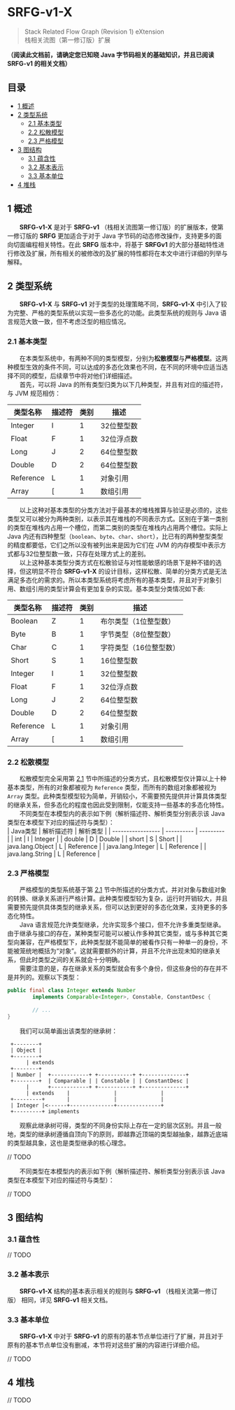 # SRFG-v1-X
> Stack Related Flow Graph (Revision 1) eXtension  
> 栈相关流图（第一修订版）扩展  

**（阅读此文档前，请确定您已知晓 Java 字节码相关的基础知识，并且已阅读 SRFG-v1 的相关文档）**


## 目录
- [1 概述](#1)
- [2 类型系统](#2)
    - [2.1 基本类型](#2-1)
    - [2.2 松散模型](#2-2)
    - [2.3 严格模型](#2-3)
- [3 图结构](#3)
    - [3.1 蕴含性](#3-1)
    - [3.2 基本表示](#3-2)
    - [3.3 基本单位](#3-3)
- [4 堆栈](#4)

## <a id = "1">1&nbsp;概述</a>
&emsp;&emsp;**SRFG-v1-X** 是对于 **SRFG-v1** （栈相关流图第一修订版）的扩展版本，使第一修订版的 **SRFG** 更加适合于对于 Java 字节码的动态修改操作，支持更多的面向切面编程相关特性。在此 **SRFG** 版本中，将基于 **SRFGv1** 的大部分基础特性进行修改及扩展，所有相关的被修改的及扩展的特性都将在本文中进行详细的列举与解释。  


## <a id = "2">2&nbsp;类型系统</a>
&emsp;&emsp;**SRFG-v1-X** 与 **SRFG-v1** 对于类型的处理策略不同，**SRFG-v1-X** 中引入了较为完整、严格的类型系统以实现一些多态化的功能。此类型系统的规则与 Java 语言规范大致一致，但不考虑泛型的相应情况。  

### <a id = "2-1">2.1&nbsp;基本类型</a>
&emsp;&emsp;在本类型系统中，有两种不同的类型模型，分别为**松散模型**与**严格模型**。这两种模型生效的条件不同，可以达成的多态化效果也不同，在不同的环境中应适当选择不同的模型，后续章节中将对他们详细描述。  
&emsp;&emsp;首先，可以将 Java 的所有类型归类为以下几种类型，并且有对应的描述符，与 JVM 规范相仿：  

类型名称   | 描述符 | 类别 | 描述       |
--------- | ------ | --- | ---------- |
Integer   | I      |  1  | 32位整型数  |
Float     | F      |  1  | 32位浮点数  |
Long      | J      |  2  | 64位整型数  |
Double    | D      |  2  | 64位整型数  |
Reference | L      |  1  | 对象引用    |
Array     | [      |  1  | 数组引用    |

&emsp;&emsp;以上这种对基本类型的分类方法对于最基本的堆栈推算与验证是必须的，这些类型又可以被分为两种类别，以表示其在堆栈的不同表示方式。区别在于第一类别的类型在堆栈内占用一个槽位，而第二类别的类型在堆栈内占用两个槽位。实际上 Java 内还有四种整型（```boolean```、```byte```、```char```、```short```），比已有的两种整型类型的精度都要低，它们之所以没有被列出来是因为它们在 JVM 的内存模型中表示方式都与32位整型数一致，只存在处理方式上的差别。  
&emsp;&emsp;以上这种基本类型分类方式在松散验证与对性能敏感的场景下是种不错的选择，但这明显不符合 **SRFG-v1-X** 的设计目标，这样松散、简单的分类方式是无法满足多态化的需求的。所以本类型系统将考虑所有的基本类型，并且对于对象引用、数组引用的类型计算会有更加复杂的实现。基本类型分类情况如下表:

| 类型名称   | 描述符 | 类别 | 描述                 |
| --------- | ------ | --- | -------------------- |
| Boolean   | Z      |  1  | 布尔类型（1位整型数）  |
| Byte      | B      |  1  | 字节类型（8位整型数）  |
| Char      | C      |  1  | 字符类型（16位整型数） |
| Short     | S      |  1  | 16位整型数            |
| Integer   | I      |  1  | 32位整型数            |
| Float     | F      |  1  | 32位浮点数            |
| Long      | J      |  2  | 64位整型数            |
| Double    | D      |  2  | 64位整型数            |
| Reference | L      |  1  | 对象引用              |
| Array     | [      |  1  | 数组引用              |

### <a id = "2-2">2.2&nbsp;松散模型</a>
&emsp;&emsp;松散模型完全采用第 [2.1](#2-1) 节中所描述的分类方式，且松散模型仅计算以上十种基本类型，所有的对象都被视为 ```Reference``` 类型，而所有的数组对象都被视为 ```Array``` 类型。此种类型模型较为简单，开销较小，不需要预先提供并计算具体类型的继承关系，但多态化的程度也因此受到限制，仅能支持一些基本的多态化特性。  
&emsp;&emsp;不同类型在本模型内的表示如下例（解析描述符、解析类型分别表示该 Java 类型在本模型下对应的描述符与类型）：  
| Java类型           | 解析描述符 | 解析类型   |
| ----------------- | ---------- | --------- | 
| int               | I          | Integer   |
| double            | D          | Double    |
| short             | S          | Short     |
| java.lang.Object  | L          | Reference |
| java.lang.Integer | L          | Reference |
| java.lang.String  | L          | Reference |


### <a id = "2-3">2.3&nbsp;严格模型</a>
&emsp;&emsp;严格模型的类型系统基于第 [2.1](#2-1) 节中所描述的分类方式，并对对象与数组对象的转换、继承关系进行严格计算。此种类型模型较为复杂，运行时开销较大，并且需要预先提供具体类型的继承关系，但可以达到更好的多态化效果，支持更多的多态化特性。  
&emsp;&emsp;Java 语言规范允许类型继承，允许实现多个接口，但不允许多重类型继承。由于继承与接口的存在，某种类型可能可以被认作多种其它类型，或与多种其它类型向兼容，在严格模型下，此种类型就不能简单的被看作只有一种单一的身份，不能被笼统地概括为“对象”。这就需要额外的计算，并且不允许出现未知的继承关系，但此时类型之间的关系就会十分明确。  
&emsp;&emsp;需要注意的是，存在继承关系的类型就会有多个身份，但这些身份的存在并不是并列的。观察以下类型：
```Java
public final class Integer extends Number
        implements Comparable<Integer>, Constable, ConstantDesc {
        
        // ...
}
```
&emsp;&emsp;我们可以简单画出该类型的继承树：
```
 +--------+
 | Object |
 +--------+
      | extends
 +--------+                            
 | Number |  +------------+ +-----------+ +--------------+
 +--------+  | Comparable | | Constable | | ConstantDesc |
      |      +------------+ +-----------+ +--------------+
      | extends    |              |              |
 +---------+       |              |              |
 | Integer |<------+--------------+--------------+
 +---------+ implements
```
&emsp;&emsp;观察此继承树可得，类型的不同身份实际上存在一定的层次区别。并且一般地，类型的继承树遵循自顶向下的原则，即越靠近顶端的类型越抽象，越靠近底端的类型越具象，这也是类型继承的核心理念。  

// TODO  
  
&emsp;&emsp;不同类型在本模型内的表示如下例（解析描述符、解析类型分别表示该 Java 类型在本模型下对应的描述符与类型）：

// TODO

## <a id = "3">3&nbsp;图结构</a>

### <a id = "3-1">3.1&nbsp;蕴含性</a>

// TODO

### <a id = "3-2">3.2&nbsp;基本表示</a>
&emsp;&emsp;**SRFG-v1-X** 结构的基本表示相关的规则与 **SRFG-v1** （栈相关流第一修订版） 相同，详见 **SRFG-v1** 相关文档。

### <a id = "3-3">3.3&nbsp;基本单位</a>
&emsp;&emsp;**SRFG-v1-X** 中对于 **SRFG-v1** 的原有的基本节点单位进行了扩展，并且对于原有的基本节点单位没有删减，本节将对这些扩展的内容进行详细介绍。  

// TODO


## <a id = "4">4&nbsp;堆栈</a>

// TODO